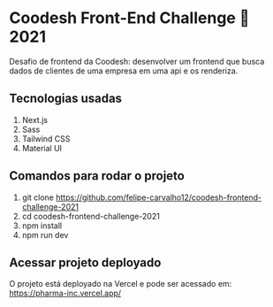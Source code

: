 # Coodesh Front-End Challenge 🏅 2021

Desafio de frontend da Coodesh: desenvolver um frontend que busca dados de clientes de uma empresa em uma api e os renderiza.

## Tecnologias usadas
1. Next.js
2. Sass
3. Tailwind CSS
4. Material UI

## Comandos para rodar o projeto
1. git clone https://github.com/felipe-carvalho12/coodesh-frontend-challenge-2021
2. cd coodesh-frontend-challenge-2021
3. npm install
4. npm run dev

## Acessar projeto deployado
O projeto está deployado na Vercel e pode ser acessado em: https://pharma-inc.vercel.app/
